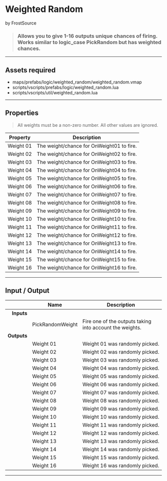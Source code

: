 # Weighted Random
by FrostSource

> ### Allows you to give 1-16 outputs unique chances of firing. Works similar to logic_case PickRandom but has weighted chances.

---

## Assets required

- maps/prefabs/logic/weighted_random/weighted_random.vmap
- scripts/vscripts/prefabs/logic/weighted_random.lua
- scripts/vscripts/util/weighted_random.lua

---

## Properties

> All weights must be a non-zero number. All other values are ignored.

| Property | Description |
| - | - |
| Weight 01 | The weight/chance for OnWeight01 to fire.
| Weight 02 | The weight/chance for OnWeight02 to fire.
| Weight 03 | The weight/chance for OnWeight03 to fire.
| Weight 04 | The weight/chance for OnWeight04 to fire.
| Weight 05 | The weight/chance for OnWeight05 to fire.
| Weight 06 | The weight/chance for OnWeight06 to fire.
| Weight 07 | The weight/chance for OnWeight07 to fire.
| Weight 08 | The weight/chance for OnWeight08 to fire.
| Weight 09 | The weight/chance for OnWeight09 to fire.
| Weight 10 | The weight/chance for OnWeight10 to fire.
| Weight 11 | The weight/chance for OnWeight11 to fire.
| Weight 12 | The weight/chance for OnWeight12 to fire.
| Weight 13 | The weight/chance for OnWeight13 to fire.
| Weight 14 | The weight/chance for OnWeight14 to fire.
| Weight 15 | The weight/chance for OnWeight15 to fire.
| Weight 16 | The weight/chance for OnWeight16 to fire.

---

## Input / Output

|| Name | Description |
| -: | - | - |
| **Inputs**
|| PickRandomWeight | Fire one of the outputs taking into account the weights.
| **Outputs**
|| Weight 01 | Weight 01 was randomly picked.
|| Weight 02 | Weight 02 was randomly picked.
|| Weight 03 | Weight 03 was randomly picked.
|| Weight 04 | Weight 04 was randomly picked.
|| Weight 05 | Weight 05 was randomly picked.
|| Weight 06 | Weight 06 was randomly picked.
|| Weight 07 | Weight 07 was randomly picked.
|| Weight 08 | Weight 08 was randomly picked.
|| Weight 09 | Weight 09 was randomly picked.
|| Weight 10 | Weight 10 was randomly picked.
|| Weight 11 | Weight 11 was randomly picked.
|| Weight 12 | Weight 12 was randomly picked.
|| Weight 13 | Weight 13 was randomly picked.
|| Weight 14 | Weight 14 was randomly picked.
|| Weight 15 | Weight 15 was randomly picked.
|| Weight 16 | Weight 16 was randomly picked.

---
